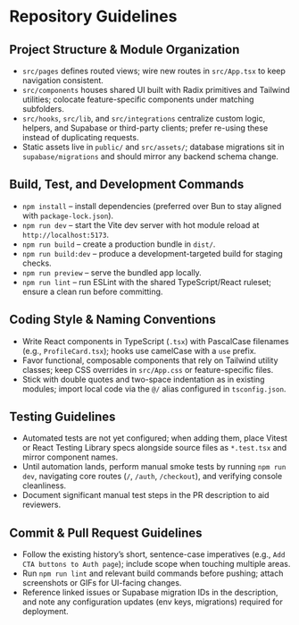 # Repository Guidelines

## Project Structure & Module Organization
- `src/pages` defines routed views; wire new routes in `src/App.tsx` to keep navigation consistent.
- `src/components` houses shared UI built with Radix primitives and Tailwind utilities; colocate feature-specific components under matching subfolders.
- `src/hooks`, `src/lib`, and `src/integrations` centralize custom logic, helpers, and Supabase or third-party clients; prefer re-using these instead of duplicating requests.
- Static assets live in `public/` and `src/assets/`; database migrations sit in `supabase/migrations` and should mirror any backend schema change.

## Build, Test, and Development Commands
- `npm install` – install dependencies (preferred over Bun to stay aligned with `package-lock.json`).
- `npm run dev` – start the Vite dev server with hot module reload at `http://localhost:5173`.
- `npm run build` – create a production bundle in `dist/`.
- `npm run build:dev` – produce a development-targeted build for staging checks.
- `npm run preview` – serve the bundled app locally.
- `npm run lint` – run ESLint with the shared TypeScript/React ruleset; ensure a clean run before committing.

## Coding Style & Naming Conventions
- Write React components in TypeScript (`.tsx`) with PascalCase filenames (e.g., `ProfileCard.tsx`); hooks use camelCase with a `use` prefix.
- Favor functional, composable components that rely on Tailwind utility classes; keep CSS overrides in `src/App.css` or feature-specific files.
- Stick with double quotes and two-space indentation as in existing modules; import local code via the `@/` alias configured in `tsconfig.json`.

## Testing Guidelines
- Automated tests are not yet configured; when adding them, place Vitest or React Testing Library specs alongside source files as `*.test.tsx` and mirror component names.
- Until automation lands, perform manual smoke tests by running `npm run dev`, navigating core routes (`/`, `/auth`, `/checkout`), and verifying console cleanliness.
- Document significant manual test steps in the PR description to aid reviewers.

## Commit & Pull Request Guidelines
- Follow the existing history’s short, sentence-case imperatives (e.g., `Add CTA buttons to Auth page`); include scope when touching multiple areas.
- Run `npm run lint` and relevant build commands before pushing; attach screenshots or GIFs for UI-facing changes.
- Reference linked issues or Supabase migration IDs in the description, and note any configuration updates (env keys, migrations) required for deployment.
